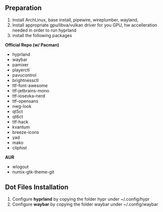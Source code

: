 
## Preparation

1. Install ArchLinux, base install, pipewire, wireplumber, wayland, 
2. Install appropriate gpu/libva/vulkan driver for you GPU, hw accelleration needed in order to run hyprland
3. install the following packages

**Official Repo (w/ Pacman)**
- hyprland
- waybar
- pamixer
- playerctl
- pavucontrol
- brightnessctl
- ttf-font-awesome
- ttf-jetbrains-mono
- ttf-iosevka-nerd
- ttf-opensans
- nwg-look
- qt5ct
- qt6ct
- ttf-hack
- kvantum
- breeze-icons
- yad
- mako
- cliphist

**AUR**
- wlogout
- numix-gtk-theme-git 


## Dot Files Installation

1. Configure **hyprland** by copying the folder hypr under ~/.config/hypr
2. Configure **waybar** by copying the folder waybar under ~/.config/waybar




